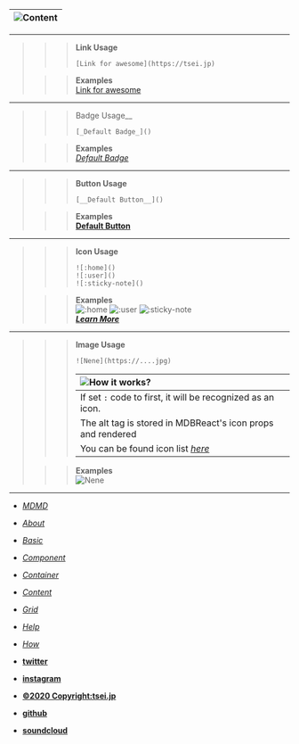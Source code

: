 ![Content]()|  
:-:|  

***

>>> __Link Usage__  
>>>```  
>>>[Link for awesome](https://tsei.jp)
>>>```  
>  
>>>__Examples__  
>>>[Link for awesome](https://tsei.jp)

***

>>>Badge Usage__
>>>```
>>>[_Default Badge_]()
>>>```
>
>>>__Examples__  
>>>[_Default Badge_]()  

***

>>>__Button Usage__
>>>```
>>>[__Default Button__]()
>>>```
>
>>>__Examples__  
>>>[__Default Button__]()  

***  

>>> __Icon Usage__  
>>> ```
>>> ![:home]()
>>> ![:user]()
>>> ![:sticky-note]()
>>> ```
>
>>>__Examples__  
>>> ![:home]()
>>> ![:user]()
>>> ![:sticky-note]()  
>>> [___Learn More___](https://mdbootstrap.com/docs/react/content/icons-list/)

***  
>>> __Image Usage__  
>>>```
>>> ![Nene](https://....jpg)
>>>```
>>> ![How it works?]()|  
>>> :--|  
>>> If set `:` code to first, it will be recognized as an icon.|  
>>> The alt tag is stored in MDBReact's icon props and rendered|  
>>> You can be found  icon list [_here_](https://mdbootstrap.com/docs/react/content/icons-list/)|  
>
>>> __Examples__  
>>> ![Nene](https://res.cloudinary.com/dpimrj9cp/image/upload/v1586172431/IMG_4674.jpg)


***

- [_MDMD_](/mdmd/)
- [_About_](/mdmd/about)
- [_Basic_](/mdmd/basic)
- [_Component_](/mdmd/component)
- [_Container_](/mdmd/container)
- [_Content_](/mdmd/content)
- [_Grid_](/mdmd/grid)
- [_Help_](/mdmd/help)
- [_How_](/mdmd/how)


- [__twitter__](https://twitter.com/tseijp)
- [__instagram__](https://instagram.com/tseijp)
- [__©2020 Copyright:tsei.jp__](https://tsei.jp)
- [__github__](https://github.com/tseijp)
- [__soundcloud__](https://soundcloud.com/tsei)
